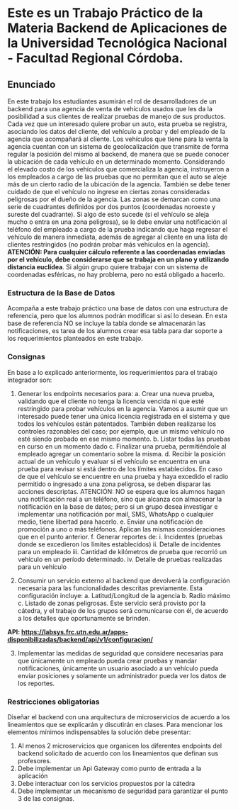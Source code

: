 # Este es un Trabajo Práctico de la Materia Backend de Aplicaciones de la Universidad Tecnológica Nacional - Facultad Regional Córdoba.
## Enunciado
En este trabajo los estudiantes asumirán el rol de desarrolladores de un backend para una
agencia de venta de vehículos usados que les da la posibilidad a sus clientes de realizar
pruebas de manejo de sus productos.
Cada vez que un interesado quiere probar un auto, esta prueba se registra, asociando los
datos del cliente, del vehículo a probar y del empleado de la agencia que acompañará al
cliente.
Los vehículos que tiene para la venta la agencia cuentan con un sistema de geolocalización
que transmite de forma regular la posición del mismo al backend, de manera que se puede
conocer la ubicación de cada vehículo en un determinado momento.
Considerando el elevado costo de los vehículos que comercializa la agencia, instruyeron a
los empleados a cargo de las pruebas que no permitan que el auto se aleje más de un cierto
radio de la ubicación de la agencia. También se debe tener cuidado de que el vehículo no
ingrese en ciertas zonas consideradas peligrosas por el dueño de la agencia. Las zonas se
demarcan como una serie de cuadrantes definidos por dos puntos (coordenadas noroeste y
sureste del cuadrante). Si algo de esto sucede (si el vehículo se aleja mucho o entra en una
zona peligrosa), se le debe enviar una notificación al teléfono del empleado a cargo de la
prueba indicando que haga regresar el vehículo de manera inmediata, además de agregar
al cliente en una lista de clientes restringidos (no podrán probar más vehículos en la
agencia).
**ATENCIÓN: Para cualquier cálculo referente a las coordenadas enviadas por el
vehículo, debe considerarse que se trabaja en un plano y utilizando distancia
euclídea**. Si algún grupo quiere trabajar con un sistema de coordenadas esféricas, no hay
problema, pero no está obligado a hacerlo.

### Estructura de la Base de Datos
Acompaña a este trabajo práctico una base de datos con una estructura de referencia, pero
que los alumnos podrán modificar si así lo desean. En esta base de referencia NO se
incluye la tabla donde se almacenarán las notificaciones, es tarea de los alumnos crear esa
tabla para dar soporte a los requerimientos planteados en este trabajo.

### Consignas
En base a lo explicado anteriormente, los requerimientos para el trabajo integrador son:

1. Generar los endpoints necesarios para:
  a. Crear una nueva prueba, validando que el cliente no tenga la licencia vencida
  ni que esté restringido para probar vehículos en la agencia. Vamos a asumir
  que un interesado puede tener una única licencia registrada en el sistema y
  que todos los vehículos están patentados. También deben realizarse los
  controles razonables del caso; por ejemplo, que un mismo vehículo no esté
  siendo probado en ese mismo momento.
  b. Listar todas las pruebas en curso en un momento dado
  c. Finalizar una prueba, permitiéndole al empleado agregar un comentario
  sobre la misma.
  d. Recibir la posición actual de un vehículo y evaluar si el vehículo se encuentra
  en una prueba para revisar si está dentro de los límites establecidos. En caso
  de que el vehículo se encuentre en una prueba y haya excedido el radio
  permitido o ingresado a una zona peligrosa, se deben disparar las acciones
  descriptas. ATENCIÓN: NO se espera que los alumnos hagan una
  notificación real a un teléfono, sino que alcanza con almacenar la notificación
  en la base de datos; pero si un grupo desea investigar e implementar una
  notificación por mail, SMS, WhatsApp o cualquier medio, tiene libertad para
  hacerlo.
  e. Enviar una notificación de promoción a uno o más teléfonos. Aplican las
  mismas consideraciones que en el punto anterior.
  f. Generar reportes de:
      i. Incidentes (pruebas donde se excedieron los límites establecidos)
      ii. Detalle de incidentes para un empleado
      iii. Cantidad de kilómetros de prueba que recorrió un vehículo en un
      período determinado.
      iv. Detalle de pruebas realizadas para un vehículo

2. Consumir un servicio externo al backend que devolverá la configuración necesaria
para las funcionalidades descritas previamente. Esta configuración incluye:
  a. Latitud/Longitud de la agencia
  b. Radio máximo
  c. Listado de zonas peligrosas.
  Este servicio será provisto por la cátedra, y el trabajo de los grupos será
  comunicarse con él, de acuerdo a los detalles que oportunamente se brinden.

  **API: https://labsys.frc.utn.edu.ar/apps-disponibilizadas/backend/api/v1/configuracion/**

3. Implementar las medidas de seguridad que considere necesarias para que
únicamente un empleado pueda crear pruebas y mandar notificaciones, únicamente
un usuario asociado a un vehículo pueda enviar posiciones y solamente un
administrador pueda ver los datos de los reportes.

### Restricciones obligatorias
Diseñar el backend con una arquitectura de microservicios de acuerdo a los lineamientos
que se explicarán y discutirán en clases.
Para mencionar los elementos mínimos indispensables la solución debe presentar:
  1. Al menos 2 microservicios que organicen los diferentes endpoints del backend
  solicitado de acuerdo con los lineamientos que definan sus profesores.
  2. Debe implementar un Api Gateway como punto de entrada a la aplicación
  3. Debe interactuar con los servicios propuestos por la cátedra
  4. Debe implementar un mecanismo de seguridad para garantizar el punto 3 de las
  consignas.
